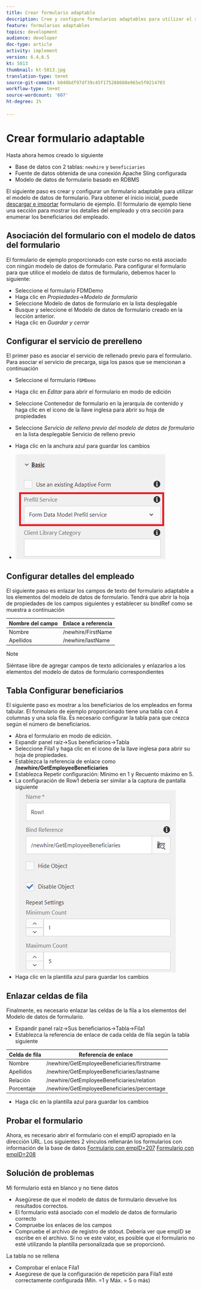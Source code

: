```yaml
---
title: Crear formulario adaptable
description: Cree y configure formularios adaptables para utilizar el servicio de cumplimentación previa del modelo de datos de formulario
feature: formularios adaptables
topics: development
audience: developer
doc-type: article
activity: implement
version: 6.4,6.5
kt: 5813
thumbnail: kt-5813.jpg
translation-type: tm+mt
source-git-commit: b040bdf97df39c45f175288608e965e5f0214703
workflow-type: tm+mt
source-wordcount: '607'
ht-degree: 1%

---
```



# Crear formulario adaptable

Hasta ahora hemos creado lo siguiente

* Base de datos con 2 tablas: `newhire` y `beneficiaries`
* Fuente de datos obtenida de una conexión Apache Sling configurada
* Modelo de datos de formulario basado en RDBMS

El siguiente paso es crear y configurar un formulario adaptable para utilizar el modelo de datos de formulario.  Para obtener el inicio inicial, puede [descargar e importar](assets/fdm-demo-af.zip) formulario de ejemplo. El formulario de ejemplo tiene una sección para mostrar los detalles del empleado y otra sección para enumerar los beneficiarios del empleado.

## Asociación del formulario con el modelo de datos del formulario

El formulario de ejemplo proporcionado con este curso no está asociado con ningún modelo de datos de formulario. Para configurar el formulario para que utilice el modelo de datos de formulario, debemos hacer lo siguiente:

* Seleccione el formulario FDMDemo
* Haga clic en _Propiedades_->_Modelo de formulario_
* Seleccione Modelo de datos de formulario en la lista desplegable
* Busque y seleccione el Modelo de datos de formulario creado en la lección anterior.
* Haga clic en _Guardar y cerrar_

## Configurar el servicio de prerelleno

El primer paso es asociar el servicio de rellenado previo para el formulario. Para asociar el servicio de precarga, siga los pasos que se mencionan a continuación

* Seleccione el formulario `FDMDemo`
* Haga clic en _Editar_ para abrir el formulario en modo de edición
* Seleccione Contenedor de formulario en la jerarquía de contenido y haga clic en el icono de la llave inglesa para abrir su hoja de propiedades
* Seleccione _Servicio de relleno previo del modelo de datos de formulario_ en la lista desplegable Servicio de relleno previo
* Haga clic en la anchura azul para guardar los cambios

* ![prefill-service](assets/fdm-prefill.png)

## Configurar detalles del empleado

El siguiente paso es enlazar los campos de texto del formulario adaptable a los elementos del modelo de datos de formulario. Tendrá que abrir la hoja de propiedades de los campos siguientes y establecer su bindRef como se muestra a continuación


| Nombre del campo | Enlace a referencia |
|------------|--------------------|
| Nombre | /newhire/FirstName |
| Apellidos | /newhire/lastName |

>[!NOTE]
>
>Siéntase libre de agregar campos de texto adicionales y enlazarlos a los elementos del modelo de datos de formulario correspondientes

## Tabla Configurar beneficiarios

El siguiente paso es mostrar a los beneficiarios de los empleados en forma tabular. El formulario de ejemplo proporcionado tiene una tabla con 4 columnas y una sola fila. Es necesario configurar la tabla para que crezca según el número de beneficiarios.

* Abra el formulario en modo de edición.
* Expandir panel raíz->Sus beneficiarios->Tabla
* Seleccione Fila1 y haga clic en el icono de la llave inglesa para abrir su hoja de propiedades.
* Establezca la referencia de enlace como **/newhire/GetEmployeeBeneficiaries**
* Establezca Repetir configuración: Mínimo en 1 y Recuento máximo en 5.
* La configuración de Row1 debería ser similar a la captura de pantalla siguiente
   ![row-configure](assets/configure-row.PNG)
* Haga clic en la plantilla azul para guardar los cambios

## Enlazar celdas de fila

Finalmente, es necesario enlazar las celdas de la fila a los elementos del Modelo de datos de formulario.

* Expandir panel raíz->Sus beneficiarios->Tabla->Fila1
* Establezca la referencia de enlace de cada celda de fila según la tabla siguiente

| Celda de fila | Referencia de enlace |
|------------|----------------------------------------------|
| Nombre | /newhire/GetEmployeeBeneficiaries/firstname |
| Apellidos | /newhire/GetEmployeeBeneficiaries/lastname |
| Relación | /newhire/GetEmployeeBeneficiaries/relation |
| Porcentaje | /newhire/GetEmployeeBeneficiaries/percentage |

* Haga clic en la plantilla azul para guardar los cambios

## Probar el formulario

Ahora, es necesario abrir el formulario con el empID apropiado en la dirección URL. Los siguientes 2 vínculos rellenarán los formularios con información de la base de datos
[Formulario con empID=207](http://localhost:4502/content/dam/formsanddocuments/fdmdemo/jcr:content?wcmmode=disabled&amp;empID=207)
[Formulario con empID=208](http://localhost:4502/content/dam/formsanddocuments/fdmdemo/jcr:content?wcmmode=disabled&amp;empID=208)

## Solución de problemas

Mi formulario está en blanco y no tiene datos

* Asegúrese de que el modelo de datos de formulario devuelve los resultados correctos.
* El formulario está asociado con el modelo de datos de formulario correcto
* Compruebe los enlaces de los campos
* Compruebe el archivo de registro de stdout. Debería ver que empID se escribe en el archivo. Si no ve este valor, es posible que el formulario no esté utilizando la plantilla personalizada que se proporcionó.

La tabla no se rellena

* Comprobar el enlace Fila1
* Asegúrese de que la configuración de repetición para Fila1 esté correctamente configurada (Mín. =1 y Máx. = 5 o más)

